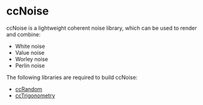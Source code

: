 ccNoise
=======

ccNoise is a lightweight coherent noise library, which can be used to render and combine:
- White noise
- Value noise
- Worley noise
- Perlin noise

The following libraries are required to build ccNoise:
- [ccRandom](https://github.com/jobtalle/ccRandom)
- [ccTrigonometry](https://github.com/jobtalle/ccTrigonometry)

